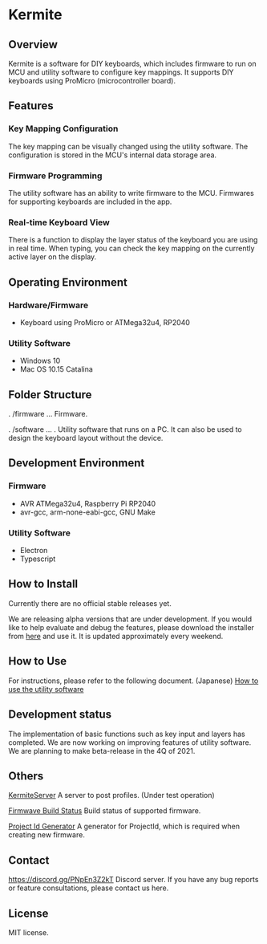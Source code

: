 # Kermite

## Overview

Kermite is a software for DIY keyboards, which includes firmware to run on MCU and utility software to configure key mappings. It supports DIY keyboards using ProMicro (microcontroller board).

## Features
### Key Mapping Configuration

The key mapping can be visually changed using the utility software. The configuration is stored in the MCU's internal data storage area.

### Firmware Programming

The utility software has an ability to write firmware to the MCU.  Firmwares for supporting keyboards are included in the app.
### Real-time Keyboard View

There is a function to display the layer status of the keyboard you are using in real time. When typing, you can check the key mapping on the currently active layer on the display.
## Operating Environment

### Hardware/Firmware
- Keyboard using ProMicro or ATMega32u4, RP2040
### Utility Software
- Windows 10
- Mac OS 10.15 Catalina
## Folder Structure

. /firmware ... Firmware.

. /software ... . Utility software that runs on a PC. It can also be used to design the keyboard layout without the device.

## Development Environment

### Firmware
- AVR ATMega32u4, Raspberry Pi RP2040
- avr-gcc, arm-none-eabi-gcc, GNU Make

### Utility Software
- Electron
- Typescript

## How to Install

Currently there are no official stable releases yet.

We are releasing alpha versions that are under development. If you would like to help evaluate and debug the features, please download the installer from [here](https://github.com/kermite-org/Kermite/releases) and use it. It is updated approximately every weekend.

## How to Use
For instructions, please refer to the following document. (Japanese)
[How to use the utility software](./document/usage/tutorial.md)

## Development status
The implementation of basic functions such as key input and layers has completed. We are now working on improving features of utility software.
We are planning to make beta-release in the 4Q of 2021.
## Others
[KermiteServer](https://dev.server.kermite.org/) A server to post profiles. (Under test operation)

[Firmwave Build Status](https://app.kermite.org/firmware-stats/) Build status of supported firmware.

[Project Id Generator](https://app.kermite.org/krs/generator/) A generator for ProjectId, which is required when creating new firmware.

## Contact
https://discord.gg/PNpEn3Z2kT
Discord server. If you have any bug reports or feature consultations, please contact us here.
## License
MIT license.

